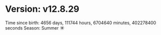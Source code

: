 # Version: v12.8.29
Time since birth: 4656 days, 111744 hours, 6704640 minutes, 402278400 seconds
Season: Summer ☀️
